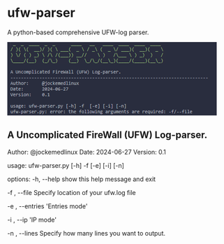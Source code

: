 # ufw-parser
A python-based comprehensive UFW-log parser.

![](_resources/ufw-parser1.png)

A Uncomplicated FireWall (UFW) Log-parser.
---------------------------------------------------------------------------
Author:     @jockemedlinux
Date:       2024-06-27
Version:    0.1

usage: ufw-parser.py [-h] -f  [-e] [-i] [-n]

options:
  -h, --help      show this help message and exit

  -f , --file     Specify location of your ufw.log file

  -e , --entries  'Entries mode'

  -i , --ip       'IP mode'

  -n , --lines    Specify how many lines you want to output.

